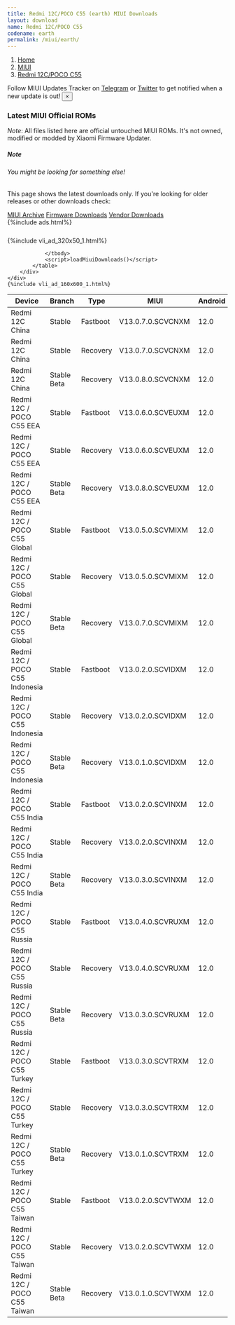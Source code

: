 ```yaml
---
title: Redmi 12C/POCO C55 (earth) MIUI Downloads
layout: download
name: Redmi 12C/POCO C55
codename: earth
permalink: /miui/earth/
---
```

<nav aria-label="breadcrumb">
    <ol class="breadcrumb">
        <li class="breadcrumb-item"><a href="/">Home</a></li>
        <li class="breadcrumb-item"><a href="/miui/">MIUI</a></li>
        <li class="breadcrumb-item active" aria-current="page"><a href="/miui/earth/">Redmi 12C/POCO C55</a></li>
    </ol>
</nav>
<div class="alert alert-primary alert-dismissible fade show" role="alert">
    Follow MIUI Updates Tracker on <a href="https://t.me/MIUIUpdatesTracker" class="alert-link">Telegram</a>
     or <a href="https://twitter.com/MiFwUpdater" class="alert-link">Twitter</a> to get notified when a new update is out!
    <button type="button" class="close" data-dismiss="alert" aria-label="Close">
        <span aria-hidden="true">&times;</span>
    </button>
</div>

### Latest MIUI Official ROMs
*Note*: All files listed here are official untouched MIUI ROMs. It's not owned, modified or modded by Xiaomi Firmware Updater.
<div class="card">
  <div class="card-body">
    <h5 class="card-title">Note</h5>
    <h6 class="card-subtitle mb-2 text-muted">You might be looking for something else!</h6>
    <p class="card-text">This page shows the latest downloads only.
     If you're looking for older releases or other downloads check:</p>
    <a href="/archive/miui/earth/" class="card-link">MIUI Archive</a>
    <a href="/firmware/earth/" class="card-link">Firmware Downloads</a>
    <a href="/vendor/earth/" class="card-link">Vendor Downloads</a>
  </div>
</div>
{%include ads.html%}
<div class="row justify-content-center">
    <div class="col-10">
        <div class="table-responsive-md" style="margin-top: 25px;">
            {%include vli_ad_320x50_1.html%}
            <table id="miui" class="display dt-responsive nowrap compact table table-striped table-hover table-sm">
                <thead class="thead-dark">
                    <tr>
                        <th data-ref="device">Device</th>
                        <th data-ref="branch">Branch</th>
                        <th data-ref="type">Type</th>
                        <th data-ref="miui">MIUI</th>
                        <th data-ref="android">Android</th>
                        <th data-ref="size">Size</th>
                        <th data-ref="size">Date</th>
                        <th data-ref="link">Link</th>
                    </tr>
                </thead>
                <tbody>
                <tr><td>Redmi 12C China</td><td>Stable</td><td>Fastboot</td><td>V13.0.7.0.SCVCNXM</td><td>12.0</td><td>4.4 GB</td><td>2023-04-19</td><td><a href="/miui/earth/stable/V13.0.7.0.SCVCNXM/">Download</a></td></tr>
<tr><td>Redmi 12C China</td><td>Stable</td><td>Recovery</td><td>V13.0.7.0.SCVCNXM</td><td>12.0</td><td>3.4 GB</td><td>2023-04-24</td><td><a href="/miui/earth/stable/V13.0.7.0.SCVCNXM/">Download</a></td></tr>
<tr><td>Redmi 12C China</td><td>Stable Beta</td><td>Recovery</td><td>V13.0.8.0.SCVCNXM</td><td>12.0</td><td>3.4 GB</td><td>2023-05-15</td><td><a href="/miui/earth/stable beta/V13.0.8.0.SCVCNXM/">Download</a></td></tr>
<tr><td>Redmi 12C / POCO C55 EEA</td><td>Stable</td><td>Fastboot</td><td>V13.0.6.0.SCVEUXM</td><td>12.0</td><td>5.6 GB</td><td>2023-03-02</td><td><a href="/miui/earth/stable/V13.0.6.0.SCVEUXM/">Download</a></td></tr>
<tr><td>Redmi 12C / POCO C55 EEA</td><td>Stable</td><td>Recovery</td><td>V13.0.6.0.SCVEUXM</td><td>12.0</td><td>3.3 GB</td><td>2023-03-09</td><td><a href="/miui/earth/stable/V13.0.6.0.SCVEUXM/">Download</a></td></tr>
<tr><td>Redmi 12C / POCO C55 EEA</td><td>Stable Beta</td><td>Recovery</td><td>V13.0.8.0.SCVEUXM</td><td>12.0</td><td>3.3 GB</td><td>2023-05-26</td><td><a href="/miui/earth/stable beta/V13.0.8.0.SCVEUXM/">Download</a></td></tr>
<tr><td>Redmi 12C / POCO C55 Global</td><td>Stable</td><td>Fastboot</td><td>V13.0.5.0.SCVMIXM</td><td>12.0</td><td>5.9 GB</td><td>2023-03-10</td><td><a href="/miui/earth/stable/V13.0.5.0.SCVMIXM/">Download</a></td></tr>
<tr><td>Redmi 12C / POCO C55 Global</td><td>Stable</td><td>Recovery</td><td>V13.0.5.0.SCVMIXM</td><td>12.0</td><td>3.3 GB</td><td>2023-03-20</td><td><a href="/miui/earth/stable/V13.0.5.0.SCVMIXM/">Download</a></td></tr>
<tr><td>Redmi 12C / POCO C55 Global</td><td>Stable Beta</td><td>Recovery</td><td>V13.0.7.0.SCVMIXM</td><td>12.0</td><td>3.3 GB</td><td>2023-05-26</td><td><a href="/miui/earth/stable beta/V13.0.7.0.SCVMIXM/">Download</a></td></tr>
<tr><td>Redmi 12C / POCO C55 Indonesia</td><td>Stable</td><td>Fastboot</td><td>V13.0.2.0.SCVIDXM</td><td>12.0</td><td>5.2 GB</td><td>2023-03-05</td><td><a href="/miui/earth/stable/V13.0.2.0.SCVIDXM/">Download</a></td></tr>
<tr><td>Redmi 12C / POCO C55 Indonesia</td><td>Stable</td><td>Recovery</td><td>V13.0.2.0.SCVIDXM</td><td>12.0</td><td>3.2 GB</td><td>2023-03-15</td><td><a href="/miui/earth/stable/V13.0.2.0.SCVIDXM/">Download</a></td></tr>
<tr><td>Redmi 12C / POCO C55 Indonesia</td><td>Stable Beta</td><td>Recovery</td><td>V13.0.1.0.SCVIDXM</td><td>12.0</td><td>3.2 GB</td><td>2023-03-15</td><td><a href="/miui/earth/stable beta/V13.0.1.0.SCVIDXM/">Download</a></td></tr>
<tr><td>Redmi 12C / POCO C55 India</td><td>Stable</td><td>Fastboot</td><td>V13.0.2.0.SCVINXM</td><td>12.0</td><td>4.5 GB</td><td>2023-03-01</td><td><a href="/miui/earth/stable/V13.0.2.0.SCVINXM/">Download</a></td></tr>
<tr><td>Redmi 12C / POCO C55 India</td><td>Stable</td><td>Recovery</td><td>V13.0.2.0.SCVINXM</td><td>12.0</td><td>3.1 GB</td><td>2023-03-06</td><td><a href="/miui/earth/stable/V13.0.2.0.SCVINXM/">Download</a></td></tr>
<tr><td>Redmi 12C / POCO C55 India</td><td>Stable Beta</td><td>Recovery</td><td>V13.0.3.0.SCVINXM</td><td>12.0</td><td>3.1 GB</td><td>2023-05-17</td><td><a href="/miui/earth/stable beta/V13.0.3.0.SCVINXM/">Download</a></td></tr>
<tr><td>Redmi 12C / POCO C55 Russia</td><td>Stable</td><td>Fastboot</td><td>V13.0.4.0.SCVRUXM</td><td>12.0</td><td>5.4 GB</td><td>2023-03-21</td><td><a href="/miui/earth/stable/V13.0.4.0.SCVRUXM/">Download</a></td></tr>
<tr><td>Redmi 12C / POCO C55 Russia</td><td>Stable</td><td>Recovery</td><td>V13.0.4.0.SCVRUXM</td><td>12.0</td><td>3.2 GB</td><td>2023-04-04</td><td><a href="/miui/earth/stable/V13.0.4.0.SCVRUXM/">Download</a></td></tr>
<tr><td>Redmi 12C / POCO C55 Russia</td><td>Stable Beta</td><td>Recovery</td><td>V13.0.3.0.SCVRUXM</td><td>12.0</td><td>3.2 GB</td><td>2023-04-04</td><td><a href="/miui/earth/stable beta/V13.0.3.0.SCVRUXM/">Download</a></td></tr>
<tr><td>Redmi 12C / POCO C55 Turkey</td><td>Stable</td><td>Fastboot</td><td>V13.0.3.0.SCVTRXM</td><td>12.0</td><td>5.2 GB</td><td>2023-03-05</td><td><a href="/miui/earth/stable/V13.0.3.0.SCVTRXM/">Download</a></td></tr>
<tr><td>Redmi 12C / POCO C55 Turkey</td><td>Stable</td><td>Recovery</td><td>V13.0.3.0.SCVTRXM</td><td>12.0</td><td>3.2 GB</td><td>2023-03-15</td><td><a href="/miui/earth/stable/V13.0.3.0.SCVTRXM/">Download</a></td></tr>
<tr><td>Redmi 12C / POCO C55 Turkey</td><td>Stable Beta</td><td>Recovery</td><td>V13.0.1.0.SCVTRXM</td><td>12.0</td><td>3.2 GB</td><td>2023-03-15</td><td><a href="/miui/earth/stable beta/V13.0.1.0.SCVTRXM/">Download</a></td></tr>
<tr><td>Redmi 12C / POCO C55 Taiwan</td><td>Stable</td><td>Fastboot</td><td>V13.0.2.0.SCVTWXM</td><td>12.0</td><td>4.8 GB</td><td>2023-03-10</td><td><a href="/miui/earth/stable/V13.0.2.0.SCVTWXM/">Download</a></td></tr>
<tr><td>Redmi 12C / POCO C55 Taiwan</td><td>Stable</td><td>Recovery</td><td>V13.0.2.0.SCVTWXM</td><td>12.0</td><td>3.2 GB</td><td>2023-03-28</td><td><a href="/miui/earth/stable/V13.0.2.0.SCVTWXM/">Download</a></td></tr>
<tr><td>Redmi 12C / POCO C55 Taiwan</td><td>Stable Beta</td><td>Recovery</td><td>V13.0.1.0.SCVTWXM</td><td>12.0</td><td>3.2 GB</td><td>2023-03-28</td><td><a href="/miui/earth/stable beta/V13.0.1.0.SCVTWXM/">Download</a></td></tr>

                </tbody>
                <script>loadMiuiDownloads()</script>
            </table>
        </div>
    </div>
    {%include vli_ad_160x600_1.html%}
</div>
